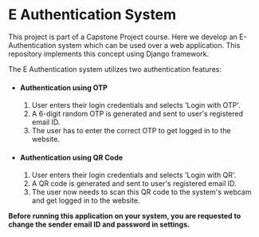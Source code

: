 # E Authentication System
This project is part of a Capstone Project course. Here we develop an E-Authentication system which can be used over a web application. This repository implements this concept using Django framework.

The E Authentication system utilizes two authentication features:
<ul>
  <li> <h4>Authentication using OTP</h4>
  <ol>
    <li> User enters their login credentials and selects 'Login with OTP'. </li>
    <li> A 6-digit random OTP is generated and sent to user's registered email ID.</li>
    <li> The user has to enter the correct OTP to get logged in to the website. </li>
  </ol>
  <li> <h4>Authentication using QR Code </h4>
  <ol>
    <li> User enters their login credentials and selects 'Login with QR'.</li>
    <li> A QR code is generated and sent to user's registered email ID. </li>
    <li> The user now needs to scan this QR code to the system's webcam and get logged in to the website.</li>
   </ol>
 </ul>
 
 <b> Before running this application on your system, you are requested to change the sender email ID and password in settings.</b>
